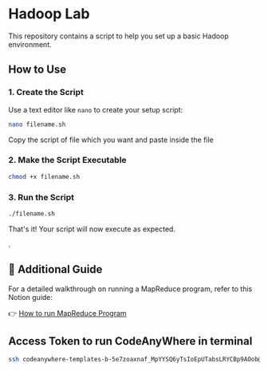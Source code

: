 # Hadoop Lab

This repository contains a script to help you set up a basic Hadoop environment.

## How to Use

### 1. Create the Script

Use a text editor like `nano` to create your setup script:

```bash
nano filename.sh
```

Copy the script of file which you want and paste inside the file


### 2. Make the Script Executable

```bash
chmod +x filename.sh
```

### 3. Run the Script

```bash
./filename.sh
```

That's it! Your script will now execute as expected.

.
## 📘 Additional Guide  
For a detailed walkthrough on running a MapReduce program, refer to this Notion guide:  

👉 [How to run MapReduce Program](https://navy-newt-18f.notion.site/How-to-run-MapReduce-Program-1907b90044258013a2d6de9bc2bcc252)


## Access Token to run CodeAnyWhere in terminal
```bash
ssh codeanywhere-templates-b-5e7zoaxnaf_MpYYSQ6yTsIoEpUTabsLRYCBp9AOob@codeanywhere-templates-b-5e7zoaxnaf.ssh.app.codeanywhere.com -p 30000 -o StrictHostKeyChecking=off
```